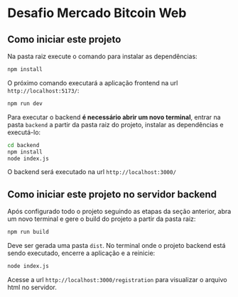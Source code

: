 # Desafio Mercado Bitcoin Web

## Como iniciar este projeto

Na pasta raiz execute o comando para instalar as dependências:

```sh
npm install
```

O próximo comando executará a aplicação frontend na url `http://localhost:5173/`:

```sh
npm run dev
```

Para executar o backend **é necessário abrir um novo terminal**, entrar na pasta `backend` a partir da pasta raiz do projeto, instalar as dependências e executá-lo:

```sh
cd backend
npm install
node index.js
```

O backend será executado na url `http://localhost:3000/`

## Como iniciar este projeto no servidor backend

Após configurado todo o projeto seguindo as etapas da seção anterior, abra um novo terminal e gere o build do projeto a partir da pasta raiz:

```sh
npm run build
```

Deve ser gerada uma pasta `dist`. No terminal onde o projeto backend está sendo executado, encerre a aplicação e a reinicie:

```sh
node index.js
```

Acesse a url `http://localhost:3000/registration` para visualizar o arquivo html no servidor.
